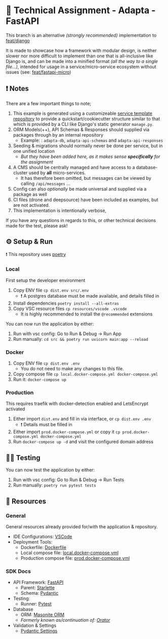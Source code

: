 # 🚀 Technical Assignment - Adapta - FastAPI
This branch is an alternative *(strongly recommended)* implementation to [feat/django](https://github.com/str00bs/TA_Adapta/tree/feat/fastapi)

It is made to showcase how a framework with modular design, is neither slower nor more difficult to implement than one that is all-inclusive like Django is, 
and can be made into a minified format *(all the way to a single file...)*, intended for usage in a service/micro-service ecosystem without issues (see: [feat/fastapi-micro](https://github.com/str00bs/TA_Adapta/tree/feat/fastapi-micro))


## ❗ Notes
There are a few important things to note;
1. This example is generated using a customizeable [service template repository](https://docs.github.com/en/repositories/creating-and-managing-repositories/creating-a-template-repository) 
   to provide a quickstart/cookiecutter structure similar to that which is provided by a CLI like Django's static generator `manage.py`. 
2. ORM Models(++), API Schemas & Responses should supplied via packages through by an internal repository
   - Example: : `adapta-db`, `adapta-api-schemas` and `adapta-api-responses`
3. Seeding & migrations should normally never be done per service, but in one unified location
   - *But they have been added here, as it makes sense **specifically** for the assignment*
4. A CMS should be centrally managed and have access to a database-cluster used by **all** micro-services.
   - It has therefore been omitted, but messages can be viewed by calling `/api/messages` ...
5. Config can also *optionally* be made universal and supplied via a package as well
6. CI files (drone and deepsource) have been included as examples, but are not activated.
7. This implementation is intentionally verbose,

If you have any questions in regards to this, or other technical decisions made for the test, please ask!

## ⚙️ Setup & Run
❗ This repository uses [poetry](https://python-poetry.org/)

### Local
First setup the developer environment
1. Copy ENV file `cp dist.env src/.env`
   - ❗ A postgres database must be made available, and details filled in
2. Install dependencies `poetry install --all-extras`
3. Copy VSC resource files `cp resources/vscode .vscode`
   - It is highly recommended to install the `@recommended` extensions

You can now run the application by either:
1. Run with vsc config: Go to Run & Debug -> Run App
2. Run manually: `cd src && poetry run uvicorn main:app --reload`

### Docker
1. Copy ENV file `cp dist.env .env`
   - You do not need to make any changes to this file.
2. Copy compose file `cp local.docker-compose.yml docker-compose.yml`
3. Run it: `docker-compose up`

### Production
This requires traefik with docker-detection enabled and LetsEncrypt activated
1. Either import `dist.env` and fill in via interface, or `cp dist.env .env`
   - ❗ Details must be filled in
2. Either import `prod.docker-compose.yml` or copy it `cp prod.docker-compose.yml docker-compose.yml` 
3. Run `docker-compose up -d` and visit the configured domain address


## 🧑‍🔬 Testing
You can now test the application by either:
1. Run with vsc config: Go to Run & Debug -> Run Tests
2. Run manually: `poetry run pytest tests`


## 🧰 Resources
### General
General resources already provided for/with the application & repository.
- IDE Configurations: [VSCode](resources/vscode)
- Deployment Tools:
  - Dockerfile: [Dockerfile](Dockerfile)
  - Local compose file: [local.docker-compose.yml](local.docker-compose.yml)
  - Production compose file: [prod.docker-compose.yml](prod.docker-compose.yml)
### SDK Docs
- API Framework: [FastAPI](https://fastapi.tiangolo.com/)
  - Parent: [Starlette](https://www.starlette.io/)
  - Schema: [Pydantic](https://pydantic-docs.helpmanual.io/)
- Testing:
  - Runner: [Pytest](https://docs.pytest.org/en/6.2.x/)
- Database
  - ORM: [Masonite ORM](https://orm.masoniteproject.com/)
  - _Formerly known as/continuation of: [Orator](https://orator-orm.com/)_
- Validation & Settings
  - [Pydantic Settings](https://pydantic-docs.helpmanual.io/usage/settings/)